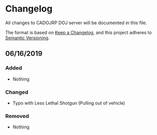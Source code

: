 # Changelog
All changes to CADOJRP DOJ server will be documented in this file.

The format is based on [Keep a Changelog](https://keepachangelog.com/en/1.0.0/),
and this project adheres to [Semantic Versioning](https://semver.org/spec/v2.0.0.html).

## 06/16/2019
### Added
- Nothing

### Changed
- Typo with Less Lethal Shotgun (Pulling out of vehicle)

### Removed
- Nothing